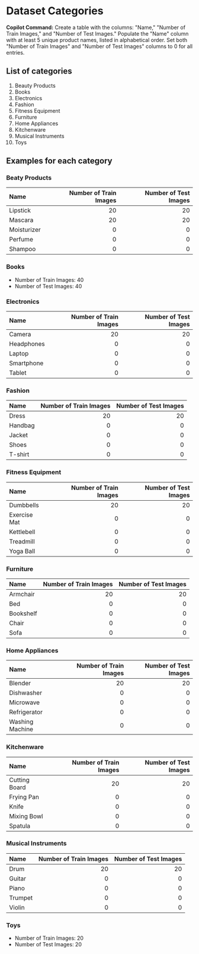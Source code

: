 # Dataset Categories

**Copilot Command:** Create a table with the columns: "Name," "Number of Train Images," and "Number of Test Images." Populate the "Name" column with at least 5 unique product names, listed in alphabetical order. Set both "Number of Train Images" and "Number of Test Images" columns to 0 for all entries.

## List of categories

1. Beauty Products
2. Books
3. Electronics
4. Fashion
5. Fitness Equipment
6. Furniture
7. Home Appliances
8. Kitchenware
9. Musical Instruments
10. Toys

## Examples for each category

### Beaty Products

| Name        | Number of Train Images | Number of Test Images |
| :---------- | ---------------------: | --------------------: |
| Lipstick    |                     20 |                    20 |
| Mascara     |                     20 |                    20 |
| Moisturizer |                      0 |                     0 |
| Perfume     |                      0 |                     0 |
| Shampoo     |                      0 |                     0 |

### Books

-   Number of Train Images: 40
-   Number of Test Images: 40

### Electronics

| Name       | Number of Train Images | Number of Test Images |
| :--------- | ---------------------: | --------------------: |
| Camera     |                     20 |                    20 |
| Headphones |                      0 |                     0 |
| Laptop     |                      0 |                     0 |
| Smartphone |                      0 |                     0 |
| Tablet     |                      0 |                     0 |

### Fashion

| Name    | Number of Train Images | Number of Test Images |
| :------ | ---------------------: | --------------------: |
| Dress   |                     20 |                    20 |
| Handbag |                      0 |                     0 |
| Jacket  |                      0 |                     0 |
| Shoes   |                      0 |                     0 |
| T-shirt |                      0 |                     0 |

### Fitness Equipment

| Name         | Number of Train Images | Number of Test Images |
| :----------- | ---------------------: | --------------------: |
| Dumbbells    |                     20 |                    20 |
| Exercise Mat |                      0 |                     0 |
| Kettlebell   |                      0 |                     0 |
| Treadmill    |                      0 |                     0 |
| Yoga Ball    |                      0 |                     0 |

### Furniture

| Name      | Number of Train Images | Number of Test Images |
| :-------- | ---------------------: | --------------------: |
| Armchair  |                     20 |                    20 |
| Bed       |                      0 |                     0 |
| Bookshelf |                      0 |                     0 |
| Chair     |                      0 |                     0 |
| Sofa      |                      0 |                     0 |

### Home Appliances

| Name            | Number of Train Images | Number of Test Images |
| :-------------- | ---------------------: | --------------------: |
| Blender         |                     20 |                    20 |
| Dishwasher      |                      0 |                     0 |
| Microwave       |                      0 |                     0 |
| Refrigerator    |                      0 |                     0 |
| Washing Machine |                      0 |                     0 |

### Kitchenware

| Name          | Number of Train Images | Number of Test Images |
| :------------ | ---------------------: | --------------------: |
| Cutting Board |                     20 |                    20 |
| Frying Pan    |                      0 |                     0 |
| Knife         |                      0 |                     0 |
| Mixing Bowl   |                      0 |                     0 |
| Spatula       |                      0 |                     0 |

### Musical Instruments

| Name    | Number of Train Images | Number of Test Images |
| :------ | ---------------------: | --------------------: |
| Drum    |                     20 |                    20 |
| Guitar  |                      0 |                     0 |
| Piano   |                      0 |                     0 |
| Trumpet |                      0 |                     0 |
| Violin  |                      0 |                     0 |

### Toys

-   Number of Train Images: 20
-   Number of Test Images: 20
